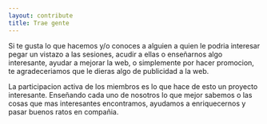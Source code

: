 ```yaml
---
layout: contribute
title: Trae gente
---
```


Si te gusta lo que hacemos y/o conoces a alguien a quien le podria interesar
pegar un vistazo a las sesiones, acudir a ellas o enseñarnos algo interesante,
ayudar a mejorar la web, o simplemente por hacer promocion, te agradeceriamos
que le dieras algo de publicidad a la web.

La participacion activa de los miembros es lo que hace de esto un proyecto
interesante. Enseñando cada uno de nosotros lo que mejor sabemos o las cosas
que mas interesantes encontramos, ayudamos a enriquecernos y pasar buenos ratos
en compañia.

